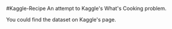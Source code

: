 #Kaggle-Recipe
An attempt to Kaggle's What's Cooking problem. 

You could find the dataset on Kaggle's page.
